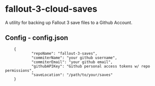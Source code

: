 # fallout-3-cloud-saves
A utility for backing up Fallout 3 save files to a Github Account.

## Config - config.json
```
    {
            "repoName": "fallout-3-saves",
            "commiterName": "your github username",
            "commiterEmail": "your github email",
            "githubAPIKey": "Github personal access tokens w/ repo permissions",
            "saveLocation": "/path/to/your/saves"
    }
```
